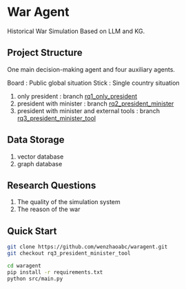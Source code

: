 # War Agent

Historical War Simulation Based on LLM and KG.

## Project Structure

One main decision-making agent and four auxiliary agents.

Board : Public global situation
Stick : Single country situation

1. only president : branch [rq1_only_president](https://github.com/wenzhaoabc/waragent/tree/rq1_only_president)
2. president with minister : branch [rq2_president_minister](https://github.com/wenzhaoabc/waragent/tree/rq2_president_minister)
3. president with minister and external tools : branch [rq3_president_minister_tool](https://github.com/wenzhaoabc/waragent/tree/rq3_president_minister_tool)

## Data Storage

1. vector database
2. graph database

## Research Questions

1. The quality of the simulation system
2. The reason of the war


## Quick Start

```bash
git clone https://github.com/wenzhaoabc/waragent.git
git checkout rq3_president_minister_tool

cd waragent
pip install -r requirements.txt
python src/main.py
```
